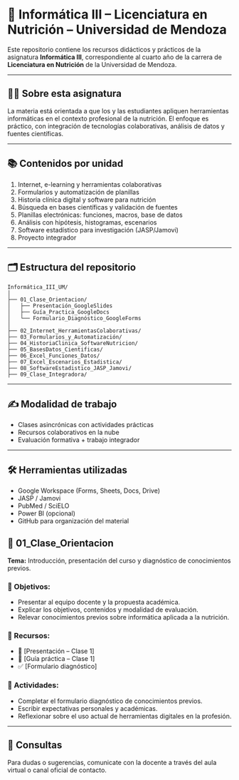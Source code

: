 # 📘 Informática III – Licenciatura en Nutrición – Universidad de Mendoza

Este repositorio contiene los recursos didácticos y prácticos de la asignatura **Informática III**, correspondiente al cuarto año de la carrera de **Licenciatura en Nutrición** de la Universidad de Mendoza.

---

## 👩‍🏫 Sobre esta asignatura

La materia está orientada a que los y las estudiantes apliquen herramientas informáticas en el contexto profesional de la nutrición. El enfoque es práctico, con integración de tecnologías colaborativas, análisis de datos y fuentes científicas.

---

## 📚 Contenidos por unidad

1. Internet, e-learning y herramientas colaborativas  
2. Formularios y automatización de planillas  
3. Historia clínica digital y software para nutrición  
4. Búsqueda en bases científicas y validación de fuentes  
5. Planillas electrónicas: funciones, macros, base de datos  
6. Análisis con hipótesis, histogramas, escenarios  
7. Software estadístico para investigación (JASP/Jamovi)  
8. Proyecto integrador

---

## 🗂️ Estructura del repositorio

```
Informática_III_UM/
│
├── 01_Clase_Orientacion/
│   ├── Presentación_GoogleSlides
│   ├── Guía_Practica_GoogleDocs
│   └── Formulario_Diagnóstico_GoogleForms
│
├── 02_Internet_HerramientasColaborativas/
├── 03_Formularios_y_Automatización/
├── 04_HistoriaClinica_SoftwareNutricion/
├── 05_BasesDatos_Cientificas/
├── 06_Excel_Funciones_Datos/
├── 07_Excel_Escenarios_Estadistica/
├── 08_SoftwareEstadistico_JASP_Jamovi/
├── 09_Clase_Integradora/
```

---

## ✍️ Modalidad de trabajo

- Clases asincrónicas con actividades prácticas
- Recursos colaborativos en la nube
- Evaluación formativa + trabajo integrador

---

## 🛠 Herramientas utilizadas

- Google Workspace (Forms, Sheets, Docs, Drive)  
- JASP / Jamovi  
- PubMed / SciELO  
- Power BI (opcional)  
- GitHub para organización del material

## 📁 01_Clase_Orientacion

**Tema:** Introducción, presentación del curso y diagnóstico de conocimientos previos.

### 🎯 Objetivos:
- Presentar al equipo docente y la propuesta académica.
- Explicar los objetivos, contenidos y modalidad de evaluación.
- Relevar conocimientos previos sobre informática aplicada a la nutrición.

### 🧩 Recursos:
- 📎 [Presentación – Clase 1]
- 📄 [Guía práctica – Clase 1]
- ✅ [Formulario diagnóstico]

### 📌 Actividades:
- Completar el formulario diagnóstico de conocimientos previos.
- Escribir expectativas personales y académicas.
- Reflexionar sobre el uso actual de herramientas digitales en la profesión.

---

## 📩 Consultas

Para dudas o sugerencias, comunicate con la docente a través del aula virtual o canal oficial de contacto.
